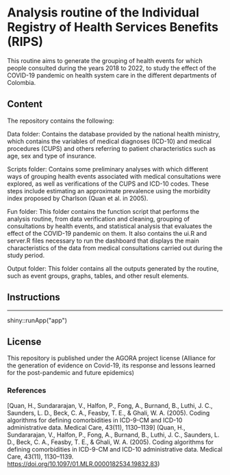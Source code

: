 # Analysis routine of the Individual Registry of Health Services Benefits (RIPS)

This routine aims to generate the grouping of health events for which people consulted during the years 2018 to 2022, to study the effect of the COVID-19 pandemic on health system care in the different departments of Colombia.

## Content
The repository contains the following:

Data folder: Contains the database provided by the national health ministry, which contains the variables of medical diagnoses (ICD-10) and medical procedures (CUPS) and others referring to patient characteristics such as age, sex and type of insurance.

Scripts folder: Contains some preliminary analyses with which different ways of grouping health events associated with medical consultations were explored, as well as verifications of the CUPS and ICD-10 codes. These steps include estimating an approximate prevalence using the morbidity index proposed by Charlson (Quan et al. in 2005).

Fun folder: This folder contains the function script that performs the analysis routine, from data verification and cleaning, grouping of consultations by health events, and statistical analysis that evaluates the effect of the COVID-19 pandemic on them. It also contains the ui.R and server.R files necessary to run the dashboard that displays the main characteristics of the data from medical consultations carried out during the study period.

Output folder: This folder contains all the outputs generated by the routine, such as event groups, graphs, tables, and other result elements.

## Instructions
---

shiny::runApp("app")

## License
This repository is published under the AGORA project license (Alliance for the generation of evidence on Covid-19, its response and lessons learned for the post-pandemic and future epidemics)

### References
[Quan, H., Sundararajan, V., Halfon, P., Fong, A., Burnand, B., Luthi, J. C., Saunders, L. D., Beck, C. A., Feasby, T. E., & Ghali, W. A. (2005). Coding algorithms for defining comorbidities in ICD-9-CM and ICD-10 administrative data. Medical Care, 43(11), 1130–1139] (Quan, H., Sundararajan, V., Halfon, P., Fong, A., Burnand, B., Luthi, J. C., Saunders, L. D., Beck, C. A., Feasby, T. E., & Ghali, W. A. ​​(2005). Coding algorithms for defining comorbidities in ICD-9-CM and ICD-10 administrative data. Medical Care, 43(11), 1130–1139. https://doi.org/10.1097/01.MLR.0000182534.19832.83)
